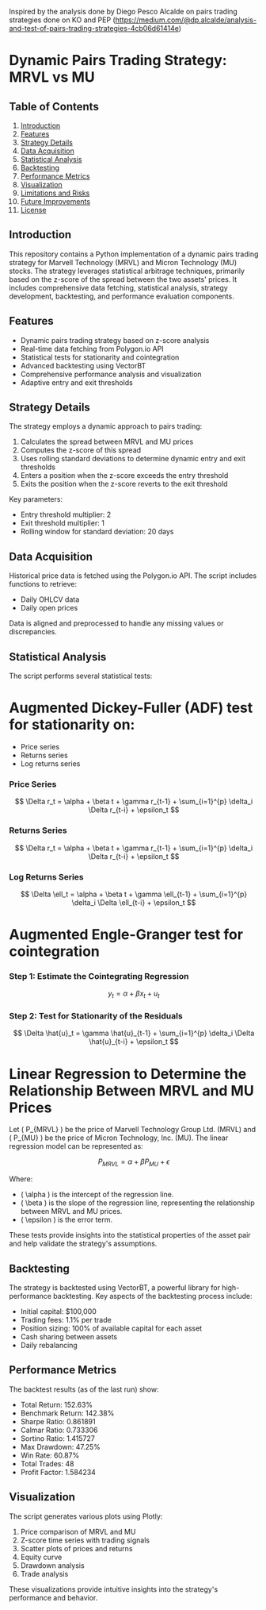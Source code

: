 Inspired by the analysis done by Diego Pesco Alcalde on pairs trading strategies done on KO and PEP (https://medium.com/@dp.alcalde/analysis-and-test-of-pairs-trading-strategies-4cb06d61414e)

# Dynamic Pairs Trading Strategy: MRVL vs MU

## Table of Contents
1. [Introduction](#introduction)
2. [Features](#features)
3. [Strategy Details](#strategy-details)
4. [Data Acquisition](#data-acquisition)
5. [Statistical Analysis](#statistical-analysis)
6. [Backtesting](#backtesting)
7. [Performance Metrics](#performance-metrics)
8. [Visualization](#visualization)
9. [Limitations and Risks](#limitations-and-risks)
10. [Future Improvements](#future-improvements)
11. [License](#license)

## Introduction

This repository contains a Python implementation of a dynamic pairs trading strategy for Marvell Technology (MRVL) and Micron Technology (MU) stocks. The strategy leverages statistical arbitrage techniques, primarily based on the z-score of the spread between the two assets' prices. It includes comprehensive data fetching, statistical analysis, strategy development, backtesting, and performance evaluation components.

## Features

- Dynamic pairs trading strategy based on z-score analysis
- Real-time data fetching from Polygon.io API
- Statistical tests for stationarity and cointegration
- Advanced backtesting using VectorBT
- Comprehensive performance analysis and visualization
- Adaptive entry and exit thresholds

## Strategy Details

The strategy employs a dynamic approach to pairs trading:

1. Calculates the spread between MRVL and MU prices
2. Computes the z-score of this spread
3. Uses rolling standard deviations to determine dynamic entry and exit thresholds
4. Enters a position when the z-score exceeds the entry threshold
5. Exits the position when the z-score reverts to the exit threshold

Key parameters:
- Entry threshold multiplier: 2
- Exit threshold multiplier: 1
- Rolling window for standard deviation: 20 days

## Data Acquisition

Historical price data is fetched using the Polygon.io API. The script includes functions to retrieve:
- Daily OHLCV data
- Daily open prices

Data is aligned and preprocessed to handle any missing values or discrepancies.

## Statistical Analysis

The script performs several statistical tests:

# Augmented Dickey-Fuller (ADF) test for stationarity on:
- Price series
- Returns series
- Log returns series

### Price Series
$$
\Delta r_t = \alpha + \beta t + \gamma r_{t-1} + \sum_{i=1}^{p} \delta_i \Delta r_{t-i} + \epsilon_t
$$

### Returns Series
$$
\Delta r_t = \alpha + \beta t + \gamma r_{t-1} + \sum_{i=1}^{p} \delta_i \Delta r_{t-i} + \epsilon_t
$$

### Log Returns Series
$$
\Delta \ell_t = \alpha + \beta t + \gamma \ell_{t-1} + \sum_{i=1}^{p} \delta_i \Delta \ell_{t-i} + \epsilon_t
$$

# Augmented Engle-Granger test for cointegration

### Step 1: Estimate the Cointegrating Regression
$$
y_t = \alpha + \beta x_t + u_t
$$

### Step 2: Test for Stationarity of the Residuals

$$
\Delta \hat{u}_t = \gamma \hat{u}_{t-1} + \sum_{i=1}^{p} \delta_i \Delta \hat{u}_{t-i} + \epsilon_t
$$


# Linear Regression to Determine the Relationship Between MRVL and MU Prices

Let \( P_{MRVL} \) be the price of Marvell Technology Group Ltd. (MRVL) and \( P_{MU} \) be the price of Micron Technology, Inc. (MU). The linear regression model can be represented as:

$$
P_{MRVL} = \alpha + \beta P_{MU} + \epsilon
$$

Where:
- \( \alpha \) is the intercept of the regression line.
- \( \beta \) is the slope of the regression line, representing the relationship between MRVL and MU prices.
- \( \epsilon \) is the error term.



These tests provide insights into the statistical properties of the asset pair and help validate the strategy's assumptions.

## Backtesting

The strategy is backtested using VectorBT, a powerful library for high-performance backtesting. Key aspects of the backtesting process include:

- Initial capital: $100,000
- Trading fees: 1.1% per trade
- Position sizing: 100% of available capital for each asset
- Cash sharing between assets
- Daily rebalancing

## Performance Metrics

The backtest results (as of the last run) show:

- Total Return: 152.63%
- Benchmark Return: 142.38%
- Sharpe Ratio: 0.861891
- Calmar Ratio: 0.733306
- Sortino Ratio: 1.415727
- Max Drawdown: 47.25%
- Win Rate:  60.87%
- Total Trades: 48
- Profit Factor: 1.584234

## Visualization

The script generates various plots using Plotly:

1. Price comparison of MRVL and MU
2. Z-score time series with trading signals
3. Scatter plots of prices and returns
4. Equity curve
5. Drawdown analysis
6. Trade analysis

These visualizations provide intuitive insights into the strategy's performance and behavior.

